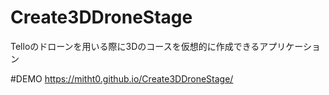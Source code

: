 # Create3DDroneStage
Telloのドローンを用いる際に3Dのコースを仮想的に作成できるアプリケーション

#DEMO
https://mitht0.github.io/Create3DDroneStage/
